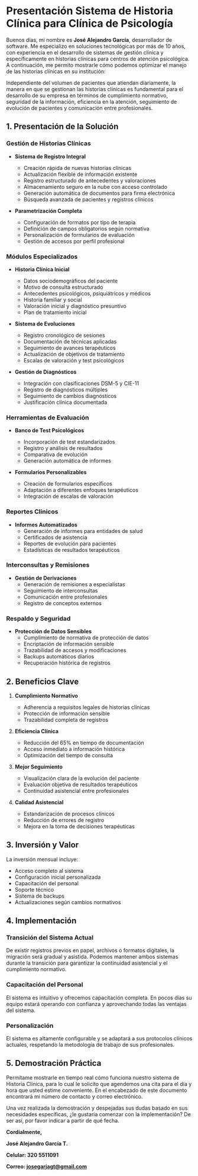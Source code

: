 # **Presentación Sistema de Historia Clínica para Clínica de Psicología**

Buenos días, mi nombre es **José Alejandro García**, desarrollador de software. Me especializo en soluciones tecnológicas por más de 10 años, con experiencia en el desarrollo de sistemas de gestión clínica y específicamente en historias clínicas para centros de atención psicológica. A continuación, me permito mostrarle cómo podemos optimizar el manejo de las historias clínicas en su institución:

Independiente del volumen de pacientes que atiendan diariamente, la manera en que se gestionan las historias clínicas es fundamental para el desarrollo de su empresa en términos de cumplimiento normativo, seguridad de la información, eficiencia en la atención, seguimiento de evolución de pacientes y comunicación entre profesionales.

## **1. Presentación de la Solución**

### **Gestión de Historias Clínicas**

- **Sistema de Registro Integral**
  - Creación rápida de nuevas historias clínicas
  - Actualización flexible de información existente
  - Registro estructurado de antecedentes y valoraciones
  - Almacenamiento seguro en la nube con acceso controlado
  - Generación automática de documentos para firma electrónica
  - Búsqueda avanzada de pacientes y registros clínicos

- **Parametrización Completa**
  - Configuración de formatos por tipo de terapia
  - Definición de campos obligatorios según normativa
  - Personalización de formularios de evaluación
  - Gestión de accesos por perfil profesional

### **Módulos Especializados**

- **Historia Clínica Inicial**
  - Datos sociodemográficos del paciente
  - Motivo de consulta estructurado
  - Antecedentes psicológicos, psiquiátricos y médicos
  - Historia familiar y social
  - Valoración inicial y diagnóstico presuntivo
  - Plan de tratamiento inicial

- **Sistema de Evoluciones**
  - Registro cronológico de sesiones
  - Documentación de técnicas aplicadas
  - Seguimiento de avances terapéuticos
  - Actualización de objetivos de tratamiento
  - Escalas de valoración y test psicológicos

- **Gestión de Diagnósticos**
  - Integración con clasificaciones DSM-5 y CIE-11
  - Registro de diagnósticos múltiples
  - Seguimiento de cambios diagnósticos
  - Justificación clínica documentada

### **Herramientas de Evaluación**

- **Banco de Test Psicológicos**
  - Incorporación de test estandarizados
  - Registro y análisis de resultados
  - Comparativa de evolución
  - Generación automática de informes

- **Formularios Personalizables**
  - Creación de formularios específicos
  - Adaptación a diferentes enfoques terapéuticos
  - Integración de escalas de valoración

### **Reportes Clínicos**

- **Informes Automatizados**
  - Generación de informes para entidades de salud
  - Certificados de asistencia
  - Reportes de evolución para pacientes
  - Estadísticas de resultados terapéuticos

### **Interconsultas y Remisiones**

- **Gestión de Derivaciones**
  - Generación de remisiones a especialistas
  - Seguimiento de interconsultas
  - Comunicación entre profesionales
  - Registro de conceptos externos

### **Respaldo y Seguridad**

- **Protección de Datos Sensibles**
  - Cumplimiento de normativa de protección de datos
  - Encriptación de información sensible
  - Trazabilidad de accesos y modificaciones
  - Backups automáticos diarios
  - Recuperación histórica de registros

## **2. Beneficios Clave**

1. **Cumplimiento Normativo**
   - Adherencia a requisitos legales de historias clínicas
   - Protección de información sensible
   - Trazabilidad completa de registros

2. **Eficiencia Clínica**
   - Reducción del 65% en tiempo de documentación
   - Acceso inmediato a información histórica
   - Optimización del tiempo de consulta

3. **Mejor Seguimiento**
   - Visualización clara de la evolución del paciente
   - Evaluación objetiva de resultados terapéuticos
   - Continuidad asistencial entre profesionales

4. **Calidad Asistencial**
   - Estandarización de procesos clínicos
   - Reducción de errores de registro
   - Mejora en la toma de decisiones terapéuticas

## **3. Inversión y Valor**

La inversión mensual incluye:
- Acceso completo al sistema
- Configuración inicial personalizada
- Capacitación del personal
- Soporte técnico
- Sistema de backups
- Actualizaciones según cambios normativos

## **4. Implementación**

### **Transición del Sistema Actual**

De existir registros previos en papel, archivos o formatos digitales, la migración será gradual y asistida. Podemos mantener ambos sistemas durante la transición para garantizar la continuidad asistencial y el cumplimiento normativo.

### **Capacitación del Personal**

El sistema es intuitivo y ofrecemos capacitación completa. En pocos días su equipo estará operando con confianza y aprovechando todas las ventajas del sistema.

### **Personalización**

El sistema es altamente configurable y se adaptará a sus protocolos clínicos actuales, respetando la metodología de trabajo de sus profesionales.

## **5. Demostración Práctica**

Permítame mostrarle en tiempo real cómo funciona nuestro sistema de Historia Clínica, para lo cual le solicito que agendemos una cita para el día y hora que usted estime conveniente. En el encabezado de este documento encontrará mi número de contacto y correo electrónico.

Una vez realizada la demostración y despejadas sus dudas basado en sus necesidades específicas, ¿le gustaría comenzar con la implementación? De ser así, por favor indicar a partir de qué fecha.

**Cordialmente,**

**José Alejandro García T.**

**Celular: 320 5511091**

**Correo: josegarjagt@gmail.com**
